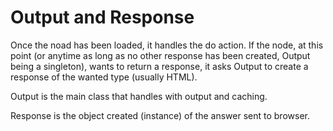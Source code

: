 # Output and Response #
Once the noad has been loaded, it handles the do action. If the node, at this point (or anytime as long as no other response has been created, Output being a singleton), wants to return a response, it asks Output to create a response of the wanted type (usually HTML).

Output is the main class that handles with output and caching.

Response is the object created (instance) of the answer sent to browser.